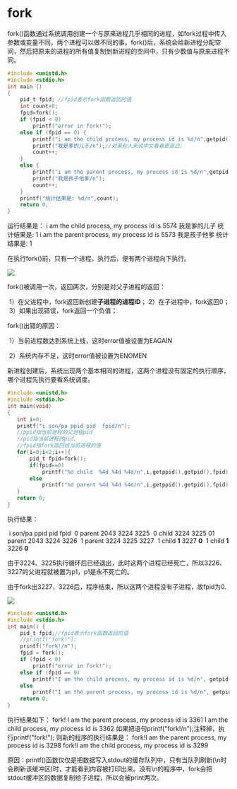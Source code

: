 # fork

fork()函数通过系统调用创建一个与原来进程几乎相同的进程，如fork过程中传入参数或变量不同，两个进程可以做不同的事。fork()后，系统会给新进程分配空间，然后把原来的进程的所有值复制到新进程的空间中，只有少数值与原来进程不同。

```C
#include <unistd.h>  
#include <stdio.h>   
int main ()   
{   
    pid_t fpid; //fpid表示fork函数返回的值  
    int count=0;  
    fpid=fork();   
    if (fpid < 0)   
        printf("error in fork!");   
    else if (fpid == 0) {  
        printf("i am the child process, my process id is %d/n",getpid());   
        printf("我是爹的儿子/n");//对某些人来说中文看着更直白。  
        count++;  
    }  
    else {  
        printf("i am the parent process, my process id is %d/n",getpid());   
        printf("我是孩子他爹/n");  
        count++;  
    }  
    printf("统计结果是: %d/n",count);  
    return 0;  
}  
```

运行结果是：
    i am the child process, my process id is 5574
    我是爹的儿子
    统计结果是: 1
    i am the parent process, my process id is 5573
    我是孩子他爹
    统计结果是: 1

在执行fork()前，只有一个进程，执行后，便有两个进程向下执行。

![](http://doze9097.top//1574007505967.png)

fork()被调用一次，返回两次，分别是对父子进程的返回：

​    1）在父进程中，fork返回新创建**子进程的进程ID**；
​    2）在子进程中，fork返回0；
​    3）如果出现错误，fork返回一个负值；

fork()出错的原因：

​	1）当前进程数达到系统上线，这时error值被设置为EAGAIN

​	2）系统内存不足，这时error值被设置为ENOMEN

新进程创建后，系统出现两个基本相同的进程，这两个进程没有固定的执行顺序，哪个进程先执行要看系统调度。



```C
#include <unistd.h>
#include <stdio.h>
int main(void)
{
   int i=0;
   printf("i son/pa ppid pid  fpid/n");
   //ppid指当前进程的父进程pid
   //pid指当前进程的pid,
   //fpid指fork返回给当前进程的值
   for(i=0;i<2;i++){
       pid_t fpid=fork();
       if(fpid==0)
    	   printf("%d child  %4d %4d %4d/n",i,getppid(),getpid(),fpid);
       else
    	   printf("%d parent %4d %4d %4d/n",i,getppid(),getpid(),fpid);
   }
   return 0;
}
```

执行结果：

​	 i son/pa ppid pid  fpid
​    0 parent 2043 3224 3225
​    0 child  3224 3225    0
​    1 parent 2043 3224 3226
​    1 parent 3224 3225 3227
​    1 child     **1** 3227    **0**
​    1 child     **1** 3226    **0**

由于3224、3225执行循环后已经退出，此时这两个进程已经死亡，所以3226、3227的父进程就被置为p1，p1是永不死亡的。

由于fork出3227，3226后，程序结束，所以这两个进程没有子进程，故fpid为0.

![](http://doze9097.top//1574052619772.png)

```C
#include <unistd.h>
#include <stdio.h>
int main() {
	pid_t fpid;//fpid表示fork函数返回的值
	//printf("fork!");
	printf("fork!/n");
	fpid = fork();
	if (fpid < 0)
		printf("error in fork!");
	else if (fpid == 0)
		printf("I am the child process, my process id is %d/n", getpid());
	else
		printf("I am the parent process, my process id is %d/n", getpid());
	return 0;
}
```

执行结果如下：
    fork!
    I am the parent process, my process id is 3361
    I am the child process, my process id is 3362
    如果把语句printf("fork!/n");注释掉，执行printf("fork!");
    则新的程序的执行结果是：
    fork!I am the parent process, my process id is 3298
    fork!I am the child process, my process id is 3299

原因：printf()函数仅仅是把数据写入stdout的缓存队列中，只有当队列刷新(\n时会刷新该缓冲区)时，才能看到内容被打印出来。没有\n的程序中，fork会把stdout缓冲区的数据复制给子进程，所以会被print两次。